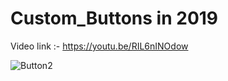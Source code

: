 # Custom_Buttons in 2019

Video link :- https://youtu.be/RIL6nINOdow

![Button2](https://user-images.githubusercontent.com/42275109/57908996-29ec5c80-789f-11e9-9210-2255003f5f9e.jpg)

